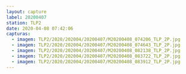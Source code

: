 ```yaml
---
layout: capture
label: 20200407
station: TLP2
date: 2020-04-08 07:42:06
capturas:
  - imagem: TLP2/2020/202004/20200407/M20200408_074206_TLP_2P.jpg
  - imagem: TLP2/2020/202004/20200407/M20200408_074643_TLP_2P.jpg
  - imagem: TLP2/2020/202004/20200407/M20200408_082138_TLP_2P.jpg
  - imagem: TLP2/2020/202004/20200407/M20200408_083722_TLP_2P.jpg
  - imagem: TLP2/2020/202004/20200407/M20200408_083912_TLP_2P.jpg
---
```

